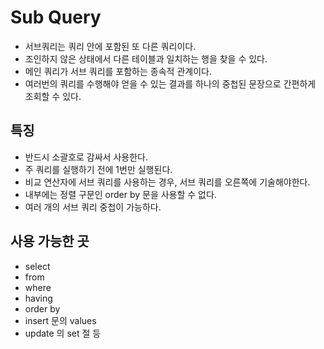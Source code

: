 # Sub Query

* 서브쿼리는 쿼리 안에 포함된 또 다른 쿼리이다.&#x20;
* 조인하지 않은 상태에서 다른 테이블과 일치하는 행을 찾을 수 있다.&#x20;
* 메인 쿼리가 서브 쿼리를 포함하는 종속적 관계이다.&#x20;
* 여러번의 쿼리를 수행해야 얻을 수 있는 결과를 하나의 중첩된 문장으로 간편하게 조회할 수 있다.&#x20;

## 특징&#x20;

* 반드시 소괄호로 감싸서 사용한다.&#x20;
* 주 쿼리를 실행하기 전에 1번만 실행된다.&#x20;
* 비교 연산자에 서브 쿼리를 사용하는 경우, 서브 쿼리를 오른쪽에 기술해야한다.&#x20;
* 내부에는 정렬 구문인 order by 문을 사용할 수 없다.&#x20;
* 여러 개의 서브 쿼리 중첩이 가능하다.&#x20;

## 사용 가능한 곳&#x20;

* select&#x20;
* from&#x20;
* where&#x20;
* having&#x20;
* order by
* insert 문의 values&#x20;
* update 의 set 절 등&#x20;

